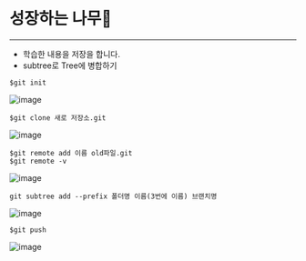 # 성장하는 나무:deciduous_tree:

---

- 학습한 내용을 저장을 합니다.
- subtree로 Tree에 병합하기

```git
$git init
```
![image](https://github.com/KMGeon/Tree/assets/103854287/1194bf4e-14b8-4c13-9691-edb780db3439)
```git
$git clone 새로 저장소.git
```
![image](https://github.com/KMGeon/Tree/assets/103854287/8d2fa5eb-9597-437e-8d3e-6bbbbaa50482)
```git
$git remote add 이름 old파일.git
$git remote -v
```
![image](https://github.com/KMGeon/Tree/assets/103854287/24910c53-c8c6-4041-8d93-ff28dce400eb)
```git
git subtree add --prefix 폴더명 이름(3번에 이름) 브랜치명
```
![image](https://github.com/KMGeon/Tree/assets/103854287/51deb736-60c6-4330-92e4-0f5d4eafae09)
```git
$git push
```
![image](https://github.com/KMGeon/Tree/assets/103854287/b2e1f6e4-c14b-4d5c-8342-95552c5e1993)

